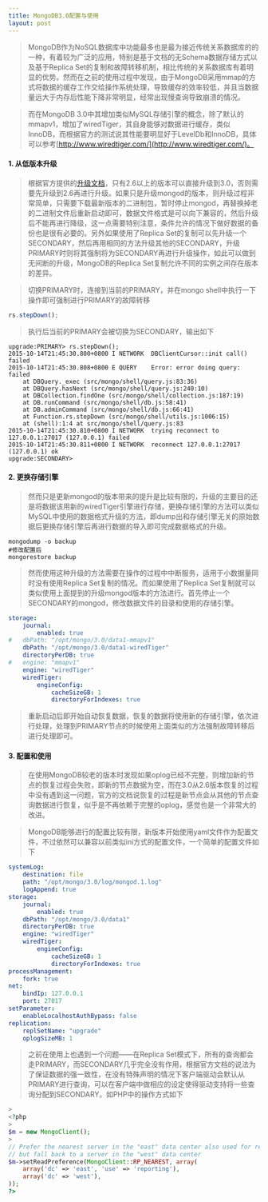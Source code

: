```yaml
---
title: MongoDB3.0配置与使用
layout: post
---
```


> MongoDB作为NoSQL数据库中功能最多也是最为接近传统关系数据库的的一种，有着较为广泛的应用，特别是基于文档的无Schema数据存储方式以及基于Replica Set的复制和故障转移机制，相比传统的关系数据库有着明显的优势。然而在之前的使用过程中发现，由于MongoDB采用mmap的方式将数据的缓存工作交给操作系统处理，导致缓存的效率较低，并且当数据量远大于内存后性能下降非常明显，经常出现慢查询导致崩溃的情况。

> 而在MongoDB 3.0中其增加类似MySQL存储引擎的概念，除了默认的mmapv1，增加了wiredTiger，其自身能够对数据进行缓存，类似InnoDB，而根据官方的测试说其性能要明显好于LevelDb和InnoDB，具体可以参考[http://www.wiredtiger.com/](http://www.wiredtiger.com/)。

#### 1. 从低版本升级

> 根据官方提供的[升级文档](http://docs.mongodb.org/manual/release-notes/3.0-upgrade/)，只有2.6以上的版本可以直接升级到3.0，否则需要先升级到2.6再进行升级。如果只是升级mongod的版本，则升级过程非常简单，只需要下载最新版本的二进制包，暂时停止mongod，再替换掉老的二进制文件后重新启动即可，数据文件格式是可以向下兼容的，然后升级后不能再进行降级，这一点需要特别注意，条件允许的情况下做好数据的备份也是很有必要的。另外如果使用了Replica Set的复制可以先升级一个SECONDARY，然后再用相同的方法升级其他的SECONDARY，升级PRIMARY时则将其强制将为SECONDARY再进行升级操作，如此可以做到无间断的升级，MongoDB的Replica Set复制允许不同的实例之间存在版本的差异。

> 切换PRIMARY时，连接到当前的PRIMARY，并在mongo shell中执行一下操作即可强制进行PRIMARY的故障转移
>
```javascript
rs.stepDown();
```
> 执行后当前的PRIMARY会被切换为SECONDARY，输出如下
>
```
upgrade:PRIMARY> rs.stepDown();
2015-10-14T21:45:30.800+0800 I NETWORK  DBClientCursor::init call() failed
2015-10-14T21:45:30.808+0800 E QUERY    Error: error doing query: failed
    at DBQuery._exec (src/mongo/shell/query.js:83:36)
    at DBQuery.hasNext (src/mongo/shell/query.js:240:10)
    at DBCollection.findOne (src/mongo/shell/collection.js:187:19)
    at DB.runCommand (src/mongo/shell/db.js:58:41)
    at DB.adminCommand (src/mongo/shell/db.js:66:41)
    at Function.rs.stepDown (src/mongo/shell/utils.js:1006:15)
    at (shell):1:4 at src/mongo/shell/query.js:83
2015-10-14T21:45:30.810+0800 I NETWORK  trying reconnect to 127.0.0.1:27017 (127.0.0.1) failed
2015-10-14T21:45:30.811+0800 I NETWORK  reconnect 127.0.0.1:27017 (127.0.0.1) ok
upgrade:SECONDARY>
```

#### 2. 更换存储引擎

> 然而只是更新mongod的版本带来的提升是比较有限的，升级的主要目的还是将数据该用新的wiredTiger引擎进行存储，更换存储引擎的方法可以类似MySQL中使用的数据格式升级的方法，即dump出和存储引擎无关的原始数据后更换存储引擎后再进行数据的导入即可完成数据格式的升级。

>
```
mongodump -o backup
#修改配置后
mongorestore backup
```
> 然而使用这种升级的方法需要在操作的过程中中断服务，适用于小数据量同时没有使用Replica Set复制的情况。而如果使用了Replica Set复制就可以类似使用上面提到的升级mongod版本的方法进行。首先停止一个SECONDARY的mongod，修改数据文件的目录和使用的存储引擎。
>
```yaml
storage:
    journal:
        enabled: true
#	dbPath: "/opt/mongo/3.0/data1-mmapv1"
    dbPath: "/opt/mongo/3.0/data1-wiredTiger"
	directoryPerDB: true
#   engine: "mmapv1"
    engine: "wiredTiger"
	wiredTiger:
		engineConfig:
			cacheSizeGB: 1
			directoryForIndexes: true
```
>
> 重新启动后即开始自动恢复数据，恢复的数据将使用新的存储引擎，依次进行处理，处理到PRIMARY节点的时候使用上面类似的方法强制故障转移后进行处理即可。

#### 3. 配置和使用

> 在使用MongoDB较老的版本时发现如果oplog已经不完整，则增加新的节点的恢复过程会失败，即新的节点数据为空，而在3.0从2.6版本恢复的过程中没有遇到这一问题，官方的文档说恢复的过程是新节点会从其他的节点查询数据进行恢复，似乎是不再依赖于完整的oplog，感觉也是一个非常大的改进。

> MongoDB能够进行的配置比较有限，新版本开始使用yaml文件作为配置文件，不过依然可以兼容以前类似ini方式的配置文件，一个简单的配置文件如下
>
```yaml
systemLog:
    destination: file
    path: "/opt/mongo/3.0/log/mongod.1.log"
    logAppend: true
storage:
    journal:
        enabled: true
    dbPath: "/opt/mongo/3.0/data1"
    directoryPerDB: true
    engine: "wiredTiger"
    wiredTiger:
        engineConfig:
			cacheSizeGB: 1
            directoryForIndexes: true
processManagement:
    fork: true
net:
    bindIp: 127.0.0.1
    port: 27017
setParameter:
    enableLocalhostAuthBypass: false
replication:
    replSetName: "upgrade"
    oplogSizeMB: 1
```

> 之前在使用上也遇到一个问题——在Replica Set模式下，所有的查询都会走PRIMARY，而SECONDARY几乎完全没有作用，根据官方文档的说法为了保证数据的强一致性，在没有特殊声明的情况下客户端驱动会默认从PRIMARY进行查询，可以在客户端中做相应的设定使得驱动支持将一些查询分配到SECONDARY。如PHP中的操作方式如下
>
```php
>
<?php
>
$m = new MongoClient();
>
// Prefer the nearest server in the "east" data center also used for reporting,
// but fall back to a server in the "west" data center
$m->setReadPreference(MongoClient::RP_NEAREST, array(
    array('dc' => 'east', 'use' => 'reporting'),
    array('dc' => 'west'),
));
?>
```

